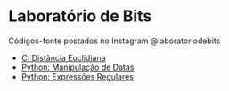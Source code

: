# Laboratório de Bits
Códigos-fonte postados no Instagram @laboratoriodebits

- [C: Distância Euclidiana](https://github.com/ygordev/laboratoriodebits/blob/main/distanciaEuclidiana.c)
- [Python: Manipulação de Datas](https://github.com/ygordev/laboratoriodebits/blob/main/datas.py)
- [Python: Expressões Regulares](https://github.com/ygordev/laboratoriodebits/blob/main/ExpressoesRegulares.py)
